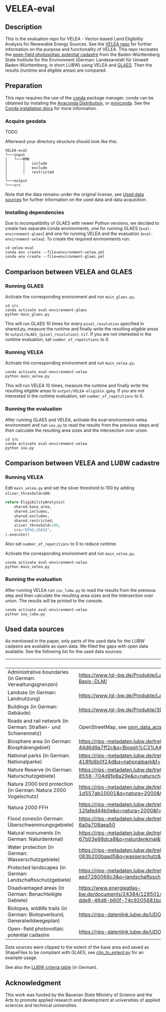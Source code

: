 # VELEA-eval

## Description

This is the evaluation repo for VELEA - Vector-based Land Eligibility Analysis for Renewable Energy Sources.
See the [VELEA repo](https://github.com/EWeQua/VELEA) for further information on the purpose and functionality of VELEA.
This repo recreates the
[open-field photovoltaic potential cadastre](https://www.energieatlas-bw.de/sonne/freiflachen/potenzial-freiflachenanlage)
from the Baden-Württemberg State Institute for the Environment (German: Landesanstalt für Umwelt Baden-Württemberg, in
short LUBW) using VELEA and [GLAES](https://github.com/FZJ-IEK3-VSA/glaes).
Then the results (runtime and eligible areas) are compared.

## Preparation

This repo requires the use of the [conda](https://docs.conda.io/en/latest/) package manager. conda can be obtained by
installing the
[Anaconda Distribution](https://www.anaconda.com/distribution/), or [miniconda](https://docs.anaconda.com/miniconda/).
See the [Conda installation docs](https://conda.io/docs/user-guide/install/download.html>) for more information.

### Acquire geodata

TODO

Afterward your directory structure should look like this:

```
VELEA-eval
└───input
│   └───RMK
│       │   include
│       │   exclude
│       │   restricted
│   
└───output
└───src
```

Note that the data remains under the original license, see [Used data sources](#used-data-sources) for further
information on the used data and data acquisition.

### Installing dependencies

Due to incompatibility of GLAES with newer Python versions, we decided to create two separate conda environments,
one for running GLAES (`eval-environment-glaes`) and one for running VELEA and the
evaluation (`eval-environment-velea`).
To create the required environments run:

    cd velea-eval
    conda env create --file=environment-velea.yml
    conda env create --file=environment-glaes.yml

## Comparison between VELEA and GLAES

### Running GLAES

Activate the corresponding environment and run `main_glaes.py`.

    cd src
    conda activate eval-environment-glaes
    python main_glaes.py

This will run GLAES 10 times for every `pixel_resolution` specified in shared.py, measure the runtime and finally write
the resulting eligible areas to `output/GLAES_{pixel_resolution}.tif`.
If you are not interested in the runtime evaluation, set `number_of_repetitions` to 0.

### Running VELEA

Activate the corresponding environment and run `main_velea.py`.

    conda activate eval-environment-velea
    python main_velea.py

This will run VELEA 10 times, measure the runtime and finally write the resulting eligible areas to
`output/VELEA-eligible.gpkg`.
If you are not interested in the runtime evaluation, set `number_of_repetitions` to 0.

### Running the evaluation

After running GLAES and VELEA, activate the eval-environment-velea environment and run `iou.py` to read the results from
the previous steps and then calculate the resulting area sizes and the intersection over union.

    cd src
    conda activate eval-environment-velea
    python iou.py

## Comparison between VELEA and LUBW cadastre

### Running VELEA

Edit `main_velea.py` and set the sliver threshold to 100 by adding `sliver_threshold=100`:

````python
return EligibilityAnalysis(
    shared.base_area,
    shared.includes,
    shared.excludes,
    shared.restricted,
    sliver_threshold=100,
    crs="EPSG:25832",
).execute()
````

Also set `number_of_repetitions` to 0 to reduce runtime.

Activate the corresponding environment and run `main_velea.py`.

    conda activate eval-environment-velea
    python main_velea.py

### Running the evaluation

After running VELEA run `iou_lubw.py` to read the results from the previous step and then calculate the resulting area
sizes and the intersection over union. The results will be printed to the console.

    conda activate eval-environment-velea
    python iou_lubw.py

## Used data sources

As mentioned in the paper, only parts of the used data for the LUBW cadastre are available as open data.
We filled the gaps with open data available. See the following list for the used data sources:

|                                                                           | Data source                                                                                                                    | License / Terms of use                                                                |
|---------------------------------------------------------------------------|--------------------------------------------------------------------------------------------------------------------------------|---------------------------------------------------------------------------------------|
| Administrative boundaries (in German: Verwaltungsgrenzen)                 | https://www.lgl-bw.de/Produkte/Landschaftsmodelle/Verwaltungsgrenzen-aus-dem-Basis-DLM/                                        | https://www.govdata.de/dl-de/by-2-0                                                   |
| Landuse (in German: Landnutzung)                                          | https://www.lgl-bw.de/Produkte/Landschaftsmodelle/Landnutzung/index.html                                                       | https://www.govdata.de/dl-de/by-2-0                                                   |
| Buildings (in German: Gebäude)                                            | https://www.lgl-bw.de/Produkte/3D-Produkte/3D-Gebaeudemodelle/LoD2/                                                            | https://www.govdata.de/dl-de/by-2-0                                                   |
| Roads and rail network (in German: Straßen- und Schienennetz)             | OpenStreetMap, see [osm_data_acquisition.py](/src/osm_data_acquisition.py)                                                     | https://opendatacommons.org/licenses/odbl/                                            |
| Biosphere area (in German: Biosphärengebiet)                              | https://rips-metadaten.lubw.de/trefferanzeige?docuuid=c8bba771-0985-4f46-9ce4-44d6d9a7ff2c&q=Biosph%C3%A4ren&f=                | https://www.govdata.de/dl-de/zero-2-0                                                 |
| National parks (in German: Nationalparke)                                 | https://rips-metadaten.lubw.de/trefferanzeige?docuuid=f596d907-1316-470d-a81e-418fb8b0f24d&q=nationalpark&f=                   | https://www.govdata.de/dl-de/zero-2-0                                                 |
| Nature Reserve (in German: Naturschutzgebiete)                            | https://rips-metadaten.lubw.de/trefferanzeige?docuuid=1a6a350d-97b6-4c73-8558-704d9fe8a29e&q=naturschutzgebiet&f=              | https://www.govdata.de/dl-de/zero-2-0                                                 |
| Natura 2000 bird protection (in German: Natura 2000 Vogelschutz)          | https://rips-metadaten.lubw.de/trefferanzeige?docuuid=73f3dfdc-6c6e-4edc-b6fe-1d557ab10001&q=natura+2000&f=                    | https://www.govdata.de/dl-de/zero-2-0                                                 |
| Natura 2000 FFH                                                           | https://rips-metadaten.lubw.de/trefferanzeige?docuuid=2e5c0d70-f6d7-4c90-83a9-12fafed44b0e&q=natura+2000&f=                    | https://www.govdata.de/dl-de/zero-2-0                                                 |
| Flood zones(in German: Überschwemmungsgebiete)                            | https://rips-metadaten.lubw.de/trefferanzeige?docuuid=6a76f60b-d2ca-433e-80fb-6a0a708aea50                                     | https://www.lubw.baden-wuerttemberg.de/umweltinformationssystem/nutzungsvereinbarung  |
| Natural monuments (in German: Naturdenkmal)                               | https://rips-metadaten.lubw.de/trefferanzeige?docuuid=9a1e76ff-5481-435a-8841-67b03e98dca8&q=naturdenkmal&f=                   | https://www.lubw.baden-wuerttemberg.de/umweltinformationssystem/nutzungsvereinbarung  |
| Water protection (in German: Wasserschutzgebiete)                         | https://rips-metadaten.lubw.de/trefferanzeige?docuuid=19db48dd-576f-498c-bafa-083b200baad5&q=wasserschutz&f=                   | https://www.lubw.baden-wuerttemberg.de/umweltinformationssystem/nutzungsvereinbarung  |
| Protected landscapes (in German: Landschaftsschutzgebiete)                | https://rips-metadaten.lubw.de/trefferanzeige?docuuid=e60e94f0-d7b5-4289-aea2-aed7280068c3&q=landschaftsschutz&f=              | https://www.lubw.baden-wuerttemberg.de/umweltinformationssystem/nutzungsvereinbarung  |
| Disadvantaged areas (in German: Benachteiligte Gebiete)                   | https://www.energieatlas-bw.de/documents/24384/128501/Benachteiligte_Gebiete_BW_1986_1997/098eb322-dde8-46d6-b60f-74c9205681ba |                                                                                       |
| Biotopes, wildlife trails (in German: Biotopverbund, Generalwildwegeplan) | https://rips-datenlink.lubw.de/UDO_download/BV_Offenland_2020.zip                                                              | https://www.lubw.baden-wuerttemberg.de/umweltinformationssystem/nutzungsvereinbarung/ |
| Open-field photovoltaic potential cadastre                                | https://rips-datenlink.lubw.de/UDO_download/PV_Freiflaechenpotenzial.zip                                                       | https://www.lubw.baden-wuerttemberg.de/umweltinformationssystem/nutzungsvereinbarung/ |

Data sources were clipped to the extent of the base area and saved as ShapeFiles to be compliant with GLAES, see
[clip_to_extent.py](/src/clip_to_extent.py) for an example usage.

See also
the [LUBW criteria table](https://www.energieatlas-bw.de/documents/24384/131240/Kriterienkatalog+PV-Freifl%C3%A4chenpotenzial/91272bce-aac1-4010-87fd-92da0854d28f)
(in German).

## Acknowledgment

This work was funded by the Bavarian State Ministry of Science and the Arts to promote applied research and development
at universities of applied sciences and technical universities.
